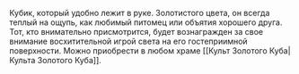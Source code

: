 Кубик, который удобно лежит в руке. Золотистого цвета, он всегда теплый на ощупь, как любимый питомец или объятия хорошего друга. Тот, кто внимательно присмотрится, будет вознагражден за свое внимание восхитительной игрой света на его гостеприимной поверхности.
Можно приобрести в любом храме [[Культ Золотого Куба|Культа Золотого Куба]].
